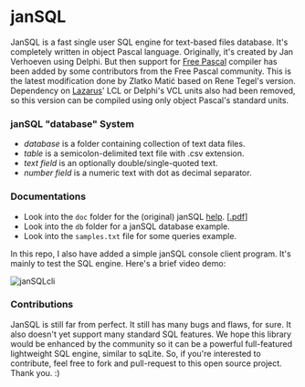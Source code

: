 # janSQL

JanSQL is a fast single user SQL engine for text-based files database. It's completely written in object Pascal language. Originally, it's created by Jan Verhoeven using Delphi. But then support for [Free Pascal](http://freepascal.org) compiler has been added by some contributors from the Free Pascal community. This is the latest modification done by Zlatko Matić based on Rene Tegel's version. Dependency on [Lazarus](http://lazarus-ide.org)' LCL or Delphi's VCL units also had been removed, so this version can be compiled using only object Pascal's standard units.

### janSQL "database" System

- *database* is a folder containing collection of text data files.
- *table* is a semicolon-delimited text file with .csv extension.
- *text field* is an optionally double/single-quoted text.
- *number field* is a numeric text with dot as decimal separator.

### Documentations

- Look into the `doc` folder for the (original) janSQL [help](doc/index.md). \[[.pdf](doc/janSQL_hlp.pdf)\]
- Look into the `db` folder for a janSQL database example.
- Look into the `samples.txt` file for some queries example.

In this repo, I also have added a simple janSQL console client program. It's mainly to test the SQL engine. Here's a brief video demo:

![janSQLcli](https://github.com/git-bee/janSQL/blob/master/janSQLcli_demo.gif)

### Contributions

JanSQL is still far from perfect. It still has many bugs and flaws, for sure. It also doesn't yet support many standard SQL features. We hope this library would be enhanced by the community so it can be a powerful full-featured lightweight SQL engine, similar to sqLite. So, if you're interested to contribute, feel free to fork and pull-request to this open source project. Thank you. :)
